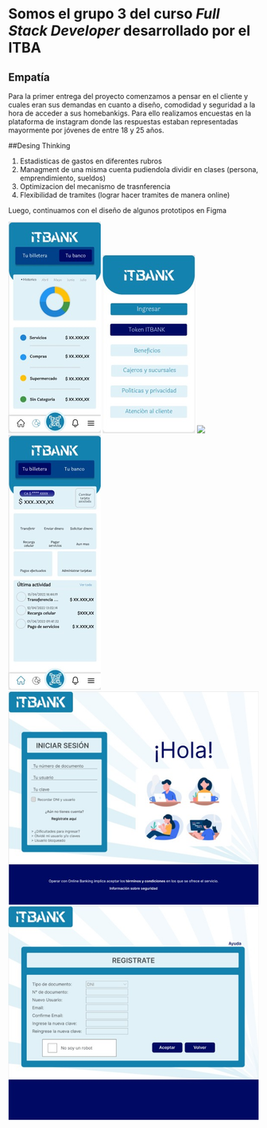 # Somos el grupo 3 del curso *Full Stack Developer* desarrollado por el ITBA

## Empatía 
Para la primer entrega del proyecto comenzamos a pensar en el cliente y cuales eran sus demandas en cuanto a diseño, comodidad y seguridad a la hora de acceder a sus homebankigs. Para ello realizamos encuestas en la plataforma de instagram donde las respuestas estaban representadas mayormente por jóvenes de entre 18 y 25 años.

##Desing Thinking
1. Estadisticas de gastos en diferentes rubros
2. Managment de una misma cuenta pudiendola dividir en clases (persona, emprendimiento, sueldos)
3. Optimizacion del mecanismo de trasnferencia
4. Flexibilidad de tramites (lograr hacer tramites de manera online)

Luego, continuamos con el diseño de algunos prototipos en Figma

<img src="assets/img/gastos itbank-mobile.jpg">
<img src="assets/img/login itbank-mobile.jpg">
<img src="assets/img/tu banco itbank_mobile.jpg">
<img src="assets/img/tu billetera itbank-mobile.jpg">
<img src="assets/img/log in itbank-desktop.jpg">
<img src="assets/img/sign up itbank-desktop.jpg">